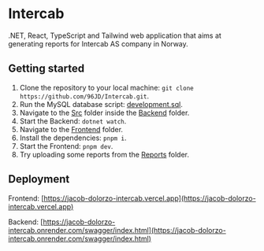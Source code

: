 # Intercab

.NET, React, TypeScript and Tailwind web application that aims at generating reports for Intercab AS company in Norway.

## Getting started

1. Clone the repository to your local machine: `git clone https://github.com/96JD/Intercab.git`.
2. Run the MySQL database script: [development.sql](Databases/development.sql).
3. Navigate to the [Src](Backend/Src) folder inside the [Backend](Backend) folder.
4. Start the Backend: `dotnet watch`.
5. Navigate to the [Frontend](Frontend) folder.
6. Install the dependencies: `pnpm i`.
7. Start the Frontend: `pnpm dev`.
8. Try uploading some reports from the [Reports](Reports) folder.

## Deployment

Frontend: [https://jacob-dolorzo-intercab.vercel.app](https://jacob-dolorzo-intercab.vercel.app)

Backend: [https://jacob-dolorzo-intercab.onrender.com/swagger/index.html](https://jacob-dolorzo-intercab.onrender.com/swagger/index.html)
